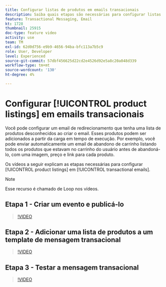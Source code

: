 ```yaml
---
title: Configurar listas de produtos em emails transacionais
description: Saiba quais etapas são necessárias para configurar listas de produtos em emails transacionais.
feature: Transactional Messaging, Email
kt: 1728
thumbnail: 25915
doc-type: feature video
activity: use
team: TM
exl-id: 62d0d756-e9b9-4656-94ba-bfc113a7b5c9
role: User, Developer
level: Experienced
source-git-commit: 57dbf456625d22cd2e4526d92e5a8c20a048d339
workflow-type: tm+mt
source-wordcount: '130'
ht-degree: 4%

---
```


# Configurar [!UICONTROL product listings] em emails transacionais

Você pode configurar um email de redirecionamento que tenha uma lista de produtos desconhecidos ao criar o email. Esses produtos podem ser adicionados a partir da carga em tempo de execução. Por exemplo, você pode enviar automaticamente um email de abandono de carrinho listando todos os produtos que estavam no carrinho do usuário antes de abandoná-lo, com uma imagem, preço e link para cada produto.

Os vídeos a seguir explicam as etapas necessárias para configurar [!UICONTROL product listings] em [!UICONTROL transactional emails].

>[!NOTE]
>
>Esse recurso é chamado de Loop nos vídeos.

## Etapa 1 - Criar um evento e publicá-lo

>[!VIDEO](https://video.tv.adobe.com/v/25914?quality=12)

## Etapa 2 - Adicionar uma lista de produtos a um template de mensagem transacional

>[!VIDEO](https://video.tv.adobe.com/v/25915?quality=12)

## Etapa 3 - Testar a mensagem transacional

>[!VIDEO](https://video.tv.adobe.com/v/25916?quality=12)
